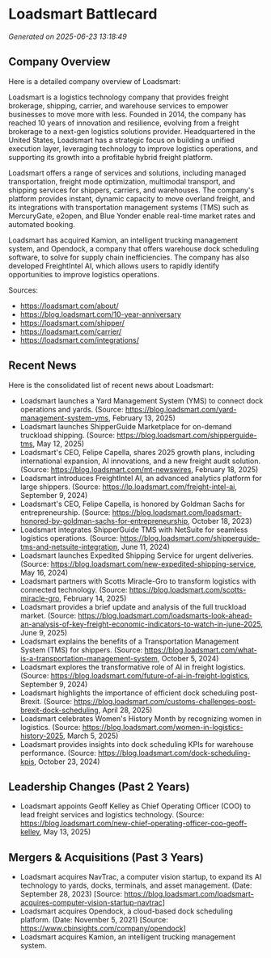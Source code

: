 # Loadsmart Battlecard

*Generated on 2025-06-23 13:18:49*

## Company Overview
Here is a detailed company overview of Loadsmart:

Loadsmart is a logistics technology company that provides freight brokerage, shipping, carrier, and warehouse services to empower businesses to move more with less. Founded in 2014, the company has reached 10 years of innovation and resilience, evolving from a freight brokerage to a next-gen logistics solutions provider. Headquartered in the United States, Loadsmart has a strategic focus on building a unified execution layer, leveraging technology to improve logistics operations, and supporting its growth into a profitable hybrid freight platform.

Loadsmart offers a range of services and solutions, including managed transportation, freight mode optimization, multimodal transport, and shipping services for shippers, carriers, and warehouses. The company's platform provides instant, dynamic capacity to move overland freight, and its integrations with transportation management systems (TMS) such as MercuryGate, e2open, and Blue Yonder enable real-time market rates and automated booking.

Loadsmart has acquired Kamion, an intelligent trucking management system, and Opendock, a company that offers warehouse dock scheduling software, to solve for supply chain inefficiencies. The company has also developed FreightIntel AI, which allows users to rapidly identify opportunities to improve logistics operations.

Sources:

* https://loadsmart.com/about/
* https://blog.loadsmart.com/10-year-anniversary
* https://loadsmart.com/shipper/
* https://loadsmart.com/carrier/
* https://loadsmart.com/integrations/

## Recent News
Here is the consolidated list of recent news about Loadsmart:

* Loadsmart launches a Yard Management System (YMS) to connect dock operations and yards. (Source: https://blog.loadsmart.com/yard-management-system-yms, February 13, 2025)
* Loadsmart launches ShipperGuide Marketplace for on-demand truckload shipping. (Source: https://blog.loadsmart.com/shipperguide-tms, May 12, 2025)
* Loadsmart's CEO, Felipe Capella, shares 2025 growth plans, including international expansion, AI innovations, and a new freight audit solution. (Source: https://blog.loadsmart.com/mt-newswires, February 18, 2025)
* Loadsmart introduces FreightIntel AI, an advanced analytics platform for large shippers. (Source: https://lp.loadsmart.com/freight-intel-ai, September 9, 2024)
* Loadsmart's CEO, Felipe Capella, is honored by Goldman Sachs for entrepreneurship. (Source: https://blog.loadsmart.com/loadsmart-honored-by-goldman-sachs-for-entrepreneurship, October 18, 2023)
* Loadsmart integrates ShipperGuide TMS with NetSuite for seamless logistics operations. (Source: https://blog.loadsmart.com/shipperguide-tms-and-netsuite-integration, June 11, 2024)
* Loadsmart launches Expedited Shipping Service for urgent deliveries. (Source: https://blog.loadsmart.com/new-expedited-shipping-service, May 16, 2024)
* Loadsmart partners with Scotts Miracle-Gro to transform logistics with connected technology. (Source: https://blog.loadsmart.com/scotts-miracle-gro, February 14, 2025)
* Loadsmart provides a brief update and analysis of the full truckload market. (Source: https://blog.loadsmart.com/loadsmarts-look-ahead-an-analysis-of-key-freight-economic-indicators-to-watch-in-june-2025, June 9, 2025)
* Loadsmart explains the benefits of a Transportation Management System (TMS) for shippers. (Source: https://blog.loadsmart.com/what-is-a-transportation-management-system, October 5, 2024)
* Loadsmart explores the transformative role of AI in freight logistics. (Source: https://blog.loadsmart.com/future-of-ai-in-freight-logistics, September 9, 2024)
* Loadsmart highlights the importance of efficient dock scheduling post-Brexit. (Source: https://blog.loadsmart.com/customs-challenges-post-brexit-dock-scheduling, April 28, 2025)
* Loadsmart celebrates Women's History Month by recognizing women in logistics. (Source: https://blog.loadsmart.com/women-in-logistics-history-2025, March 5, 2025)
* Loadsmart provides insights into dock scheduling KPIs for warehouse performance. (Source: https://blog.loadsmart.com/dock-scheduling-kpis, October 23, 2024)

## Leadership Changes (Past 2 Years)
* Loadsmart appoints Geoff Kelley as Chief Operating Officer (COO) to lead freight services and logistics technology. (Source: https://blog.loadsmart.com/new-chief-operating-officer-coo-geoff-kelley, May 13, 2025)

## Mergers & Acquisitions (Past 3 Years)
* Loadsmart acquires NavTrac, a computer vision startup, to expand its AI technology to yards, docks, terminals, and asset management. (Date: September 28, 2023) [Source: https://blog.loadsmart.com/loadsmart-acquires-computer-vision-startup-navtrac]
* Loadsmart acquires Opendock, a cloud-based dock scheduling platform. (Date: November 5, 2021) [Source: https://www.cbinsights.com/company/opendock]
* Loadsmart acquires Kamion, an intelligent trucking management system.
